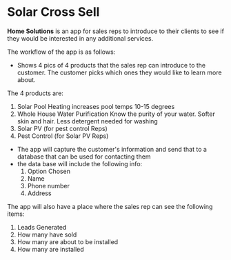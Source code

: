 # Solar Cross Sell

**Home Solutions** is an app for sales reps to introduce to their clients to see if they would be interested in any additional services.

The workflow of the app is as follows:

- Shows 4 pics of 4 products that the sales rep can introduce to the customer.  The customer picks which ones they would like to learn more about.

The  4 products are:
 1) Solar Pool Heating
     increases pool temps 10-15 degrees
 2) Whole House Water Purification
     Know the purity of your water. Softer skin and hair. Less detergent needed for washing
 3) Solar PV (for pest control Reps)
 4) Pest Control (for Solar PV Reps)
 
- The app will capture the customer's information and send that to a database that can be used for contacting them
- the data base will include the following info:
  1) Option Chosen
  2) Name
  3) Phone number
  4) Address

The app will also have a place where the sales rep can see the following items:
1) Leads Generated
2) How many have sold
3) How many are about to be installed
4) How many are installed


